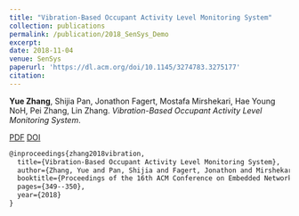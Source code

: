 ```yaml
---
title: "Vibration-Based Occupant Activity Level Monitoring System"
collection: publications
permalink: /publication/2018_SenSys_Demo
excerpt: 
date: 2018-11-04
venue: SenSys
paperurl: 'https://dl.acm.org/doi/10.1145/3274783.3275177'
citation: 
---
```

**Yue Zhang**, Shijia Pan, Jonathon Fagert, Mostafa Mirshekari, Hae Young NoH, Pei Zhang, Lin Zhang. *Vibration-Based Occupant Activity Level Monitoring System*.

[PDF](http://yzthu.github.io/files/2018_SenSys_Demo.pdf) [DOI](diolink)

```markdown
@inproceedings{zhang2018vibration,
  title={Vibration-Based Occupant Activity Level Monitoring System},
  author={Zhang, Yue and Pan, Shijia and Fagert, Jonathon and Mirshekari, Mostafa and Noh, Hae Young and Zhang, Pei and Zhang, Lin},
  booktitle={Proceedings of the 16th ACM Conference on Embedded Networked Sensor Systems},
  pages={349--350},
  year={2018}
}
```